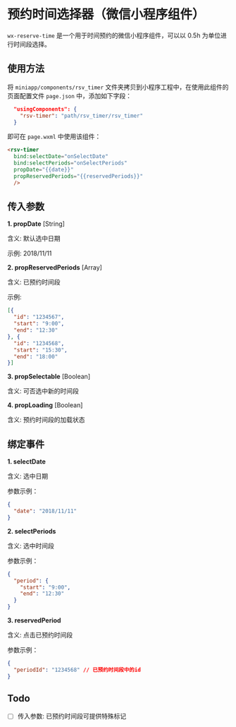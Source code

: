 # 预约时间选择器（微信小程序组件）

`wx-reserve-time` 是一个用于时间预约的微信小程序组件，可以以 0.5h 为单位进行时间段选择。

## 使用方法

将 `miniapp/components/rsv_timer` 文件夹拷贝到小程序工程中，在使用此组件的页面配置文件 `page.json` 中，添加如下字段：

```json
  "usingComponents": {
    "rsv-timer": "path/rsv_timer/rsv_timer"
  }
```

即可在 `page.wxml` 中使用该组件：

```html
<rsv-timer 
  bind:selectDate="onSelectDate"
  bind:selectPeriods="onSelectPeriods"
  propDate="{{date}}"
  propReservedPeriods="{{reservedPeriods}}"
  />
```

## 传入参数

**1. propDate** [String]

含义: 默认选中日期

示例: 2018/11/11

**2. propReservedPeriods** [Array]

含义: 已预约时间段

示例: 

```json
[{
  "id": "1234567",
  "start": "9:00",
  "end": "12:30"
}, {
  "id": "1234568",
  "start": "15:30",
  "end": "18:00"
}]
```
**3. propSelectable** [Boolean]

含义: 可否选中新的时间段

**4. propLoading** [Boolean]

含义: 预约时间段的加载状态

## 绑定事件

**1. selectDate**

含义: 选中日期

参数示例：

```json
{
  "date": "2018/11/11"
}
```

**2. selectPeriods**

含义: 选中时间段

参数示例：

```json
{
  "period": {
    "start": "9:00",
    "end": "12:30"
  }
}
```

**3. reservedPeriod**

含义: 点击已预约时间段

参数示例：

```json
{
  "periodId": "1234568" // 已预约时间段中的id
}
```

## Todo

- [ ] 传入参数: 已预约时间段可提供特殊标记